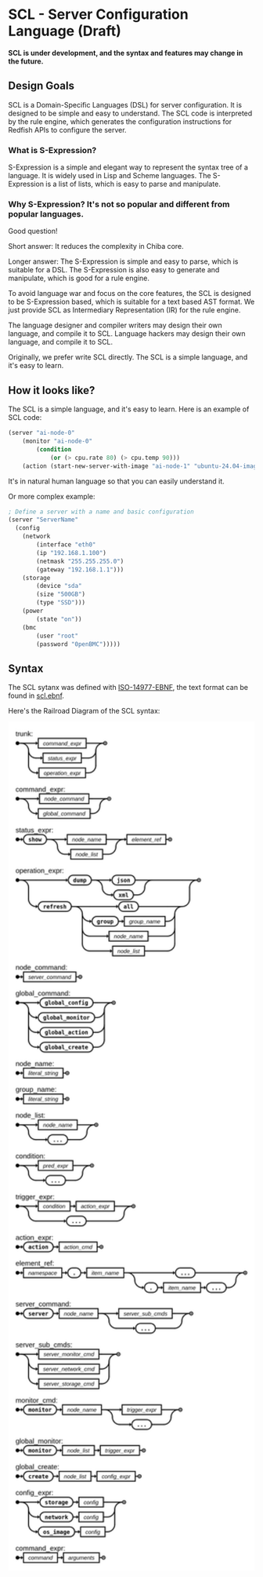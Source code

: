 # SCL - Server Configuration Language (Draft)

**SCL is under development, and the syntax and features may change in the future.**

## Design Goals

SCL is a Domain-Specific Languages (DSL) for server configuration. It is designed to be simple and easy to understand. The SCL code is interpreted by the rule engine, which generates the configuration instructions for Redfish APIs to configure the server.


### What is S-Expression?

S-Expression is a simple and elegant way to represent the syntax tree of a language. It is widely used in Lisp and Scheme languages. The S-Expression is a list of lists, which is easy to parse and manipulate.

### Why S-Expression? It's not so popular and different from popular languages.

Good question!

Short answer: It reduces the complexity in Chiba core.

Longer answer: The S-Expression is simple and easy to parse, which is suitable for a DSL. The S-Expression is also easy to generate and manipulate, which is good for a rule engine.

To avoid language war and focus on the core features, the SCL is designed to be S-Expression based, which is suitable for a text based AST format. We just provide SCL as Intermediary Representation (IR) for the rule engine.

The language designer and compiler writers may design their own language, and compile it to SCL. Language hackers may design their own language, and compile it to SCL.

Originally, we prefer write SCL directly. The SCL is a simple language, and it's easy to learn.

## How it looks like?

The SCL is a simple language, and it's easy to learn. Here is an example of SCL code:

```scheme
(server "ai-node-0"
    (monitor "ai-node-0"
        (condition
            (or (> cpu.rate 80) (> cpu.temp 90)))
    (action (start-new-server-with-image "ai-node-1" "ubuntu-24.04-image"))))
```

It's in natural human language so that you can easily understand it.

Or more complex example:

```scheme
; Define a server with a name and basic configuration
(server "ServerName"
  (config
    (network
        (interface "eth0"
        (ip "192.168.1.100")
        (netmask "255.255.255.0")
        (gateway "192.168.1.1")))
    (storage
        (device "sda"
        (size "500GB")
        (type "SSD")))
    (power
        (state "on"))
    (bmc
        (user "root"
        (password "0penBMC")))))
```

## Syntax

The SCL sytanx was defined with [ISO-14977-EBNF](https://www.cl.cam.ac.uk/~mgk25/iso-14977.pdf), the text format can be found in [scl.ebnf](scl.ebnf).

Here's the Railroad Diagram of the SCL syntax:

<center>
<img src="../pub/img/SCL_Grammar.png" alt="SCL Syntax" width=800/>
</center>
